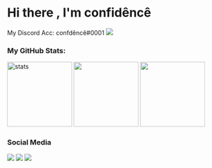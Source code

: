<h1>Hi there , I'm confidêncê</h1>

<p align="left"></p>
My Discord Acc: confdêncê#0001
<img src="https://lanyard-profile-readme.vercel.app/api/924376099180396654" width="%100" height"150px" />

<h3 align="left">My GitHub Stats:</h3>
<p align="left">
   <img src="https://github-readme-stats.vercel.app/api?username=CONFDNCE&show_icons=true&theme=tokyonight" width="%100" height="150px" alt="stats" />
 <img src="https://github-readme-stats.vercel.app/api/top-langs/?username=zykaaal&layout=compact&show_icons=true&theme=dark&hide_border=true"width="%100" height="150px" />
 <img src="https://count.getloli.com/get/@CONFDNCE?theme=moebooru"width="%100" height="150px"/>
</p>

<h3>Social Media</h3>

<p align="left">
  <img src="https://komarev.com/ghpvc/?username=CONFDNCE&color=00ff54"/>
  <a href="https://discord.com/users/924376099180396654" target"blank_"><img src="https://img.shields.io/badge/discord%20-7289DA.svg?&style=for-the-badge&logo=discord&logoColor=white"></a>
  <a href="https://github.com/CONFDNCE" target"blank_"><img src="https://img.shields.io/badge/GitHub%20-191717.svg?&style=for-the-badge&logo=github&logoColor=white"></a>
</p>
